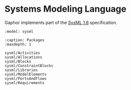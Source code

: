 # Systems Modeling Language

Gaphor implements part of the [SysML 1.6](https://www.omg.org/spec/SysML) specification.

```{diagram} SysML
:model: sysml
```

```{toctree}
:caption: Packages
:maxdepth: 1

sysml/Activities
sysml/Allocations
sysml/Blocks
sysml/ConstraintBlocks
sysml/Libraries
sysml/ModelElements
sysml/PortsAndFlows
sysml/Requirements
```
